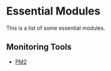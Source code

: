 # Essential Modules

This is a list of some essential modules.

## Monitoring Tools

- [PM2](https://pm2.io/)
